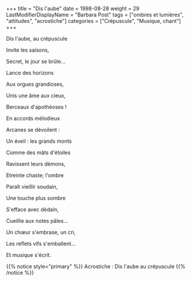 +++
title = "Dis l'aube"
date = 1998-08-28
weight = 29
LastModifierDisplayName = "Barbara Post"
tags = ["ombres et lumières", "attitudes", "acrostiche"]
categories = ["Crépuscule", "Musique, chant"]
+++

Dis l'aube, au crépuscule

Invite les saisons,

Secret, le jour se brûle...

Lance des horizons

Aux orgues grandioses,

Unis une âme aux cieux,

Berceaux d'apothéoses !

En accords mélodieux

Arcanes se dévoilent :

Un éveil : les grands monts

Comme des mâts d'étoiles

Ravissent leurs démons,

Etreinte chaste; l'ombre

Paraît vieillir soudain,

Une touche plus sombre

S'efface avec dédain,

Cueillie aux notes pâles...

Un chœur s'embrase, un cri,

Les reflets vifs s'emballent...

Et musique s'écrit.

{{% notice style="primary" %}}
Acrostiche : Dis l'aube au crépuscule
{{% /notice %}}
